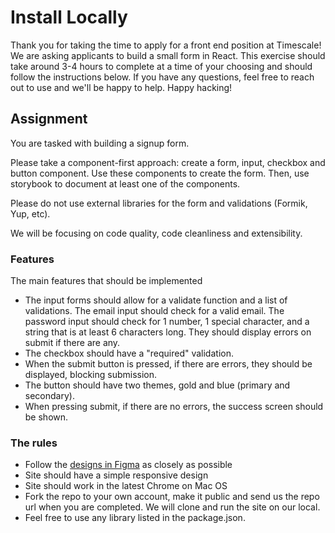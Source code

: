 # Install Locally

Thank you for taking the time to apply for a front end position at Timescale!
We are asking applicants to build a small form in React. This exercise should take around 3-4 hours to complete at a time of your choosing and should follow the instructions below. If you have any questions, feel free to reach out to use and we'll be happy to help. Happy hacking!

## Assignment

You are tasked with building a signup form.

Please take a component-first approach: create a form, input, checkbox and button component. Use these components to create the form. Then, use storybook to document at least one of the components.

Please do not use external libraries for the form and validations (Formik, Yup, etc).

We will be focusing on code quality, code cleanliness and extensibility.

### Features

The main features that should be implemented

- The input forms should allow for a validate function and a list of validations. The email input should check for a valid email. The password input should check for 1 number, 1 special character, and a string that is at least 6 characters long. They should display errors on submit if there are any.
- The checkbox should have a "required" validation.
- When the submit button is pressed, if there are errors, they should be displayed, blocking submission.
- The button should have two themes, gold and blue (primary and secondary).
- When pressing submit, if there are no errors, the success screen should be shown.

### The rules

- Follow the [designs in Figma][figma] as closely as possible
- Site should have a simple responsive design
- Site should work in the latest Chrome on Mac OS
- Fork the repo to your own account, make it public and send us the repo url when you are completed. We will clone and run the site on our local.
- Feel free to use any library listed in the package.json.

[figma]: https://www.figma.com/file/xdOy5L4dmMeEQpeJsbmp5K/Senior-Web-Dev-Assignment?node-id=0%3A1
